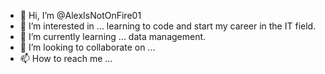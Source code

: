 - 👋 Hi, I’m @AlexIsNotOnFire01
- 👀 I’m interested in ... learning to code and start my career in the IT field.
- 🌱 I’m currently learning ... data management.
- 💞️ I’m looking to collaborate on ...
- 📫 How to reach me ...

<!---
AlexIsNotOnFire01/AlexIsNotOnFire01 is a ✨ special ✨ repository because its `README.md` (this file) appears on your GitHub profile.
You can click the Preview link to take a look at your changes.
--->
